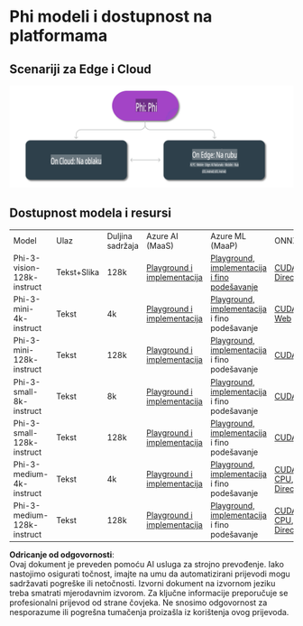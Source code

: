 # Phi modeli i dostupnost na platformama

## Scenariji za Edge i Cloud

![EdgeCloud](../../../../../translated_images/01.phiedgecloud.b0223093d5c9be1e3050490fca4a8b42a0ea7445386aefc1e5b3f25d122b589d.hr.png)

## Dostupnost modela i resursi

| | | | | | | | | |
|-|-|-|-|-|-|-|-|-|
|Model|Ulaz|Duljina sadržaja|Azure AI (MaaS)|Azure ML (MaaP)|ONNX|Hugging Face|Ollama|Nvidia NIM|
|Phi-3-vision-128k-instruct|Tekst+Slika|128k|[Playground i implementacija](https://ai.azure.com/explore/models/Phi-3-vision-128k-instruct/version/2/registry/azureml)|[Playground, implementacija i fino podešavanje](https://ml.azure.com/registries/azureml/models/Phi-3-vision-128k-instruct/version/2)|[CUDA](https://huggingface.co/microsoft/Phi-3-vision-128k-instruct-onnx-cuda/tree/main),[CPU](https://huggingface.co/microsoft/Phi-3-vision-128k-instruct-onnx-cpu/tree/main), [DirectML](https://huggingface.co/microsoft/Phi-3-vision-128k-instruct-onnx-directml/tree/main)|[Preuzmi](https://huggingface.co/microsoft/Phi-3-vision-128k-instruct)|-N/A-|[NIM API-ji](https://build.nvidia.com/microsoft/phi-3-vision-128k-instruct)|
|Phi-3-mini-4k-instruct|Tekst|4k|[Playground i implementacija](https://aka.ms/phi3-mini-4k-azure-ml)|[Playground, implementacija](https://aka.ms/phi3-mini-4k-azure-ml) i fino podešavanje|[CUDA](https://huggingface.co/microsoft/Phi-3-mini-4k-instruct-onnx), [Web](https://huggingface.co/microsoft/Phi-3-mini-4k-instruct-onnx)|[Playground i preuzimanje](https://huggingface.co/chat/models/microsoft/Phi-3-mini-4k-instruct)|[GGUF](https://huggingface.co/microsoft/Phi-3-mini-4k-instruct-gguf)|[NIM API-ji](https://build.nvidia.com/microsoft/phi-3-mini-4k)|
|Phi-3-mini-128k-instruct|Tekst|128k|[Playground i implementacija](https://ai.azure.com/explore/models/Phi-3-mini-128k-instruct/version/9/registry/azureml)|[Playground, implementacija](https://ai.azure.com/explore/models/Phi-3-mini-128k-instruct/version/9/registry/azureml) i fino podešavanje|[CUDA](https://huggingface.co/microsoft/Phi-3-mini-128k-instruct-onnx)|[Preuzmi](https://huggingface.co/microsoft/Phi-3-mini-128k-instruct-onnx)|-N/A-|[NIM API-ji](https://build.nvidia.com/microsoft/phi-3-mini)|
|Phi-3-small-8k-instruct|Tekst|8k|[Playground i implementacija](https://ml.azure.com/registries/azureml/models/Phi-3-small-8k-instruct/version/2)|[Playground, implementacija](https://ai.azure.com/explore/models/Phi-3-small-8k-instruct/version/2/registry/azureml) i fino podešavanje|[CUDA](https://huggingface.co/microsoft/Phi-3-small-8k-instruct-onnx-cuda)|[Preuzmi](https://huggingface.co/microsoft/Phi-3-small-8k-instruct-onnx-cuda)|-N/A-|[NIM API-ji](https://build.nvidia.com/microsoft/phi-3-small-8k-instruct?docker=false)|
|Phi-3-small-128k-instruct|Tekst|128k|[Playground i implementacija](https://ai.azure.com/explore/models/Phi-3-small-128k-instruct/version/2/registry/azureml)|[Playground, implementacija](https://ml.azure.com/registries/azureml/models/Phi-3-small-128k-instruct/version/2) i fino podešavanje|[CUDA](https://huggingface.co/microsoft/Phi-3-medium-128k-instruct-onnx-cuda)|[Preuzmi](https://huggingface.co/microsoft/Phi-3-small-128k-instruct)|-N/A-|[NIM API-ji](https://build.nvidia.com/microsoft/phi-3-small-128k-instruct?docker=false)|
|Phi-3-medium-4k-instruct|Tekst|4k|[Playground i implementacija](https://huggingface.co/microsoft/Phi-3-medium-4k-instruct)|[Playground, implementacija](https://ml.azure.com/registries/azureml/models/Phi-3-medium-4k-instruct/version/2) i fino podešavanje|[CUDA](https://huggingface.co/microsoft/Phi-3-medium-4k-instruct-onnx-cuda/tree/main), [CPU](https://huggingface.co/microsoft/Phi-3-medium-4k-instruct-onnx-cpu/tree/main), [DirectML](https://huggingface.co/microsoft/Phi-3-medium-4k-instruct-onnx-directml/tree/main)|[Preuzimanje](https://huggingface.co/microsoft/Phi-3-medium-4k-instruct)|-N/A-|[NIM API-jevi](https://build.nvidia.com/microsoft/phi-3-medium-4k-instruct?docker=false)|
|Phi-3-medium-128k-instruct|Tekst|128k|[Playground i implementacija](https://ai.azure.com/explore/models/Phi-3-medium-128k-instruct/version/2)|[Playground, implementacija](https://ml.azure.com/registries/azureml/models/Phi-3-medium-128k-instruct/version/2) i fino podešavanje|[CUDA](https://huggingface.co/microsoft/Phi-3-medium-128k-instruct-onnx-cuda/tree/main), [CPU](https://huggingface.co/microsoft/Phi-3-medium-128k-instruct-onnx-cpu/tree/main), [DirectML](https://huggingface.co/microsoft/Phi-3-medium-128k-instruct-onnx-directml/tree/main)|[Preuzimanje](https://huggingface.co/microsoft/Phi-3-medium-128k-instruct)|-N/A-|-N/A-|

**Odricanje od odgovornosti**:  
Ovaj dokument je preveden pomoću AI usluga za strojno prevođenje. Iako nastojimo osigurati točnost, imajte na umu da automatizirani prijevodi mogu sadržavati pogreške ili netočnosti. Izvorni dokument na izvornom jeziku treba smatrati mjerodavnim izvorom. Za ključne informacije preporučuje se profesionalni prijevod od strane čovjeka. Ne snosimo odgovornost za nesporazume ili pogrešna tumačenja proizašla iz korištenja ovog prijevoda.